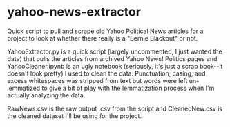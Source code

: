 # yahoo-news-extractor

Quick script to pull and scrape old Yahoo Political News articles for a project to look at whether there really is a "Bernie Blackout" or not.  

YahooExtractor.py is a quick script (largely uncommented, I just wanted the data) that pulls the articles from archived Yahoo News! Politics pages and YahooCleaner.ipynb is an ugly notebook (seriously, it's just a scrap book--it doesn't look pretty) I used to clean the data.  Punctuation, casing, and excess whitespaces was stripped from text but words were left un-lemmatized to give a bit of play with the lemmatization process when I'm actually analyzing the data.

RawNews.csv is the raw output .csv from the script and CleanedNew.csv is the cleaned dataset I'll be using for the project.
